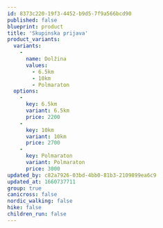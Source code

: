 ```yaml
---
id: 8373c220-19f3-4452-b9d5-7f9a566bcd90
published: false
blueprint: product
title: 'Skupinska prijava'
product_variants:
  variants:
    -
      name: Dolžina
      values:
        - 6.5km
        - 10km
        - Polmaraton
  options:
    -
      key: 6.5km
      variant: 6.5km
      price: 2200
    -
      key: 10km
      variant: 10km
      price: 2700
    -
      key: Polmaraton
      variant: Polmaraton
      price: 3000
updated_by: c82a7926-03bd-4bb0-81b3-2109899ea6c9
updated_at: 1660737711
group: true
canicross: false
nordic_walking: false
hike: false
children_run: false
---
```

